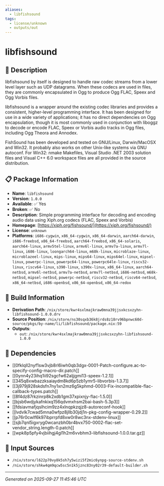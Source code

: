 ```yaml
---
aliases:
  - libfishsound
tags:
  - license/unknown
  - outputs/out
---
```


# libfishsound

## 📝 Description

libfishsound by itself is designed to handle raw codec streams from a lower level layer such as UDP datagrams. When these codecs are used in files, they are commonly encapsulated in Ogg to produce Ogg FLAC, Speex and Ogg Vorbis files.

libfishsound is a wrapper around the existing codec libraries and provides a consistent, higher-level programming interface. It has been designed for use in a wide variety of applications; it has no direct dependencies on Ogg encapsulation, though it is most commonly used in conjunction with liboggz to decode or encode FLAC, Speex or Vorbis audio tracks in Ogg files, including Ogg Theora and Annodex.

FishSound has been developed and tested on GNU/Linux, Darwin/MacOSX and Win32. It probably also works on other Unix-like systems via GNU autoconf. For Win32: nmake Makefiles, Visual Studio .NET 2003 solution files and Visual C++ 6.0 workspace files are all provided in the source distribution.


## 📋 Package Information

- **Name**: `libfishsound`
- **Version**: `1.0.0`
- **Available**: ✅ Yes
- **Broken**: ✅ No
- **Description**: Simple programming interface for decoding and encoding audio data using Xiph.org codecs (FLAC, Speex and Vorbis)
- **Homepage**: [https://xiph.org/fishsound/](https://xiph.org/fishsound/)
- **License**: `unknown`
- **Platforms**: `i686-cygwin`, `x86_64-cygwin`, `x86_64-darwin`, `aarch64-darwin`, `i686-freebsd`, `x86_64-freebsd`, `aarch64-freebsd`, `x86_64-solaris`, `aarch64-linux`, `armv5tel-linux`, `armv6l-linux`, `armv7a-linux`, `armv7l-linux`, `i686-linux`, `loongarch64-linux`, `m68k-linux`, `microblaze-linux`, `microblazeel-linux`, `mips-linux`, `mips64-linux`, `mips64el-linux`, `mipsel-linux`, `powerpc-linux`, `powerpc64-linux`, `powerpc64le-linux`, `riscv32-linux`, `riscv64-linux`, `s390-linux`, `s390x-linux`, `x86_64-linux`, `aarch64-netbsd`, `armv6l-netbsd`, `armv7a-netbsd`, `armv7l-netbsd`, `i686-netbsd`, `m68k-netbsd`, `mipsel-netbsd`, `powerpc-netbsd`, `riscv32-netbsd`, `riscv64-netbsd`, `x86_64-netbsd`, `i686-openbsd`, `x86_64-openbsd`, `x86_64-redox`

## 🔧 Build Information

- **Derivation Path**: `/nix/store/kwr4sxlmajkraw0mna39jjsxkcsxzyhn-libfishsound-1.0.0.drv`
- **Source Position**: `/nix/store/ns30sqxb36k8jrds8z18rv96bpnwc60d-source/pkgs/by-name/li/libfishsound/package.nix:59`
- **Outputs**:
  - `out`:  `/nix/store/kwr4sxlmajkraw0mna39jjsxkcsxzyhn-libfishsound-1.0.0`

## 🔗 Dependencies

- [[0fklqll2nyf1sw3vjb8rl6iwh0qb3dgx-0001-Patch-configure.ac-to-specify-config-macro-dir.patch]]
- [[0ynn4y23ihq1ii92sgcfw62aljjgmi13-speex-1.2.1]]
- [[345q8xwbazzksaiaydm8kd6p5zb1ymr5-libvorbis-1.3.7]]
- [[3j979j928skdsfn7ny1xn2mz6g5kphmd-0003-Fix-incompatible-flac-callback-types.patch]]
- [[8f4dz87rkzinrp8k2xdb1gm37xpixnjy-flac-1.5.0]]
- [[bjsb6wdjykafnkixq156qdvmxhsm2bai-bash-5.3p3]]
- [[fdsiavmafjqslhcim9zz4xlnqpkzqjz8-autoreconf-hook]]
- [[lvdvlk7cwad5mna0wfpz8jllb30jdj1n-pkg-config-wrapper-0.29.2]]
- [[p76r0cwlf6k97ibprrpfd8xw0r8wc3nx-stdenv-linux]]
- [[sjb7qnl5igxryg0wcanzbh0br4bvx750-0002-flac-set-vendor_string.length-0.patch]]
- [[wpk8p5pfy4vjbiihgj4gl1h2m6vvbhm3-libfishsound-1.0.0.tar.gz]]

## 📁 Input Sources

- `/nix/store/l622p70vy8k5sh7y5wizi5f2mic6ynpg-source-stdenv.sh`
- `/nix/store/shkw4qm9qcw5sc5n1k5jznc83ny02r39-default-builder.sh`

---
*Generated on 2025-09-27 11:45:46 UTC*
